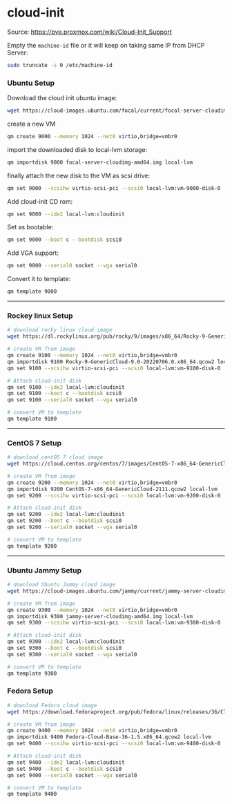 # cloud-init

Source: https://pve.proxmox.com/wiki/Cloud-Init_Support

Empty the `machine-id` file or it will keep on taking same IP from DHCP Server:
```bash
sudo truncate -s 0 /etc/machine-id
```

### Ubuntu Setup

Download the cloud init ubuntu image:
```bash
wget https://cloud-images.ubuntu.com/focal/current/focal-server-cloudimg-amd64.img
```

create a new VM
```bash
qm create 9000 --memory 1024 --net0 virtio,bridge=vmbr0
```

import the downloaded disk to local-lvm storage:
```bash
qm importdisk 9000 focal-server-cloudimg-amd64.img local-lvm
```

finally attach the new disk to the VM as scsi drive:
```bash
qm set 9000 --scsihw virtio-scsi-pci --scsi0 local-lvm:vm-9000-disk-0
```

Add cloud-init CD rom:
```bash
qm set 9000 --ide2 local-lvm:cloudinit
```

Set as bootable:
```bash
qm set 9000 --boot c --bootdisk scsi0
```

Add VGA support:
```bash
qm set 9000 --serial0 socket --vga serial0
```

Convert it to template:
```bash
qm template 9000
```
---

### Rockey linux Setup

```bash
# download rocky linux cloud image
wget https://dl.rockylinux.org/pub/rocky/9/images/x86_64/Rocky-9-GenericCloud-9.0-20220706.0.x86_64.qcow2

# create VM from image
qm create 9100 --memory 1024 --net0 virtio,bridge=vmbr0
qm importdisk 9100 Rocky-9-GenericCloud-9.0-20220706.0.x86_64.qcow2 local-lvm
qm set 9100 --scsihw virtio-scsi-pci --scsi0 local-lvm:vm-9100-disk-0

# Attach cloud-init disk
qm set 9100 --ide2 local-lvm:cloudinit
qm set 9100 --boot c --bootdisk scsi0
qm set 9100 --serial0 socket --vga serial0

# convert VM to template
qm template 9100
```
---

### CentOS 7 Setup

```bash
# download centOS 7 cloud image
wget https://cloud.centos.org/centos/7/images/CentOS-7-x86_64-GenericCloud-2111.qcow2

# create VM from image
qm create 9200 --memory 1024 --net0 virtio,bridge=vmbr0
qm importdisk 9200 CentOS-7-x86_64-GenericCloud-2111.qcow2 local-lvm
qm set 9200 --scsihw virtio-scsi-pci --scsi0 local-lvm:vm-9200-disk-0

# Attach cloud-init disk
qm set 9200 --ide2 local-lvm:cloudinit
qm set 9200 --boot c --bootdisk scsi0
qm set 9200 --serial0 socket --vga serial0

# convert VM to template
qm template 9200
```
---

### Ubuntu Jammy Setup

```bash
# download Ubuntu Jammy cloud image
wget https://cloud-images.ubuntu.com/jammy/current/jammy-server-cloudimg-amd64.img

# create VM from image
qm create 9300 --memory 1024 --net0 virtio,bridge=vmbr0
qm importdisk 9300 jammy-server-cloudimg-amd64.img local-lvm
qm set 9300 --scsihw virtio-scsi-pci --scsi0 local-lvm:vm-9300-disk-0

# Attach cloud-init disk
qm set 9300 --ide2 local-lvm:cloudinit
qm set 9300 --boot c --bootdisk scsi0
qm set 9300 --serial0 socket --vga serial0

# convert VM to template
qm template 9300
```

### Fedora Setup

```bash
# download Fedora cloud image
wget https://download.fedoraproject.org/pub/fedora/linux/releases/36/Cloud/x86_64/images/Fedora-Cloud-Base-36-1.5.x86_64.qcow2

# create VM from image
qm create 9400 --memory 1024 --net0 virtio,bridge=vmbr0
qm importdisk 9400 Fedora-Cloud-Base-36-1.5.x86_64.qcow2 local-lvm
qm set 9400 --scsihw virtio-scsi-pci --scsi0 local-lvm:vm-9400-disk-0

# Attach cloud-init disk
qm set 9400 --ide2 local-lvm:cloudinit
qm set 9400 --boot c --bootdisk scsi0
qm set 9400 --serial0 socket --vga serial0

# convert VM to template
qm template 9400
```


